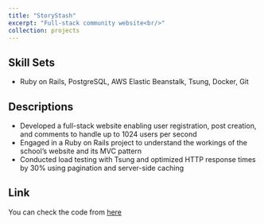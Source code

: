 ```yaml
---
title: "StoryStash"
excerpt: "Full-stack community website<br/>"
collection: projects
---
```

## Skill Sets
- Ruby on Rails, PostgreSQL, AWS Elastic Beanstalk, Tsung, Docker, Git

## Descriptions
- Developed a full-stack website enabling user registration, post creation, and comments to handle up to 1024 users per second
- Engaged in a Ruby on Rails project to understand the workings of the school’s website and its MVC pattern
- Conducted load testing with Tsung and optimized HTTP response times by 30% using pagination and server-side caching

## Link
You can check the code from [here](https://github.com/chauAlex/StoryStash)
